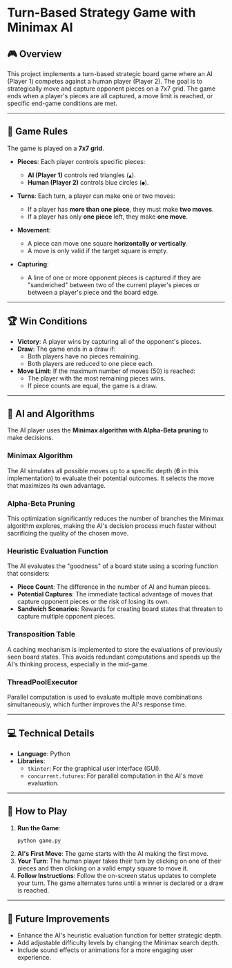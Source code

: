 # Turn-Based Strategy Game with Minimax AI



## 🎮 Overview

This project implements a turn-based strategic board game where an AI (Player 1) competes against a human player (Player 2). The goal is to strategically move and capture opponent pieces on a 7x7 grid. The game ends when a player's pieces are all captured, a move limit is reached, or specific end-game conditions are met.

---

## 📜 Game Rules

The game is played on a **7x7 grid**.

* **Pieces**: Each player controls specific pieces:
    * **AI (Player 1)** controls red triangles (`▲`).
    * **Human (Player 2)** controls blue circles (`●`).

* **Turns**: Each turn, a player can make one or two moves:
    * If a player has **more than one piece**, they must make **two moves**.
    * If a player has only **one piece** left, they make **one move**.

* **Movement**:
    * A piece can move one square **horizontally or vertically**.
    * A move is only valid if the target square is empty.

* **Capturing**:
    * A line of one or more opponent pieces is captured if they are "sandwiched" between two of the current player's pieces or between a player's piece and the board edge.

---

## 🏆 Win Conditions

* **Victory**: A player wins by capturing all of the opponent's pieces.
* **Draw**: The game ends in a draw if:
    * Both players have no pieces remaining.
    * Both players are reduced to one piece each.
* **Move Limit**: If the maximum number of moves (50) is reached:
    * The player with the most remaining pieces wins.
    * If piece counts are equal, the game is a draw.

---

## 🤖 AI and Algorithms

The AI player uses the **Minimax algorithm with Alpha-Beta pruning** to make decisions.

### Minimax Algorithm
The AI simulates all possible moves up to a specific depth (**6** in this implementation) to evaluate their potential outcomes. It selects the move that maximizes its own advantage.

### Alpha-Beta Pruning
This optimization significantly reduces the number of branches the Minimax algorithm explores, making the AI's decision process much faster without sacrificing the quality of the chosen move.

### Heuristic Evaluation Function
The AI evaluates the "goodness" of a board state using a scoring function that considers:
* **Piece Count**: The difference in the number of AI and human pieces.
* **Potential Captures**: The immediate tactical advantage of moves that capture opponent pieces or the risk of losing its own.
* **Sandwich Scenarios**: Rewards for creating board states that threaten to capture multiple opponent pieces.

### Transposition Table
A caching mechanism is implemented to store the evaluations of previously seen board states. This avoids redundant computations and speeds up the AI's thinking process, especially in the mid-game.

### ThreadPoolExecutor
Parallel computation is used to evaluate multiple move combinations simultaneously, which further improves the AI's response time.

---

## 💻 Technical Details

* **Language**: Python
* **Libraries**:
    * `tkinter`: For the graphical user interface (GUI).
    * `concurrent.futures`: For parallel computation in the AI's move evaluation.

---

## 🚀 How to Play

1.  **Run the Game**:
    ```bash
    python game.py
    ```
2.  **AI's First Move**: The game starts with the AI making the first move.
3.  **Your Turn**: The human player takes their turn by clicking on one of their pieces and then clicking on a valid empty square to move it.
4.  **Follow Instructions**: Follow the on-screen status updates to complete your turn. The game alternates turns until a winner is declared or a draw is reached.

---

## 🔮 Future Improvements

* Enhance the AI's heuristic evaluation function for better strategic depth.
* Add adjustable difficulty levels by changing the Minimax search depth.
* Include sound effects or animations for a more engaging user experience.
